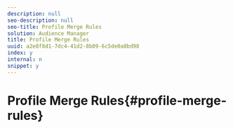```yaml
---
description: null
seo-description: null
seo-title: Profile Merge Rules
solution: Audience Manager
title: Profile Merge Rules
uuid: a2e8f8d1-7dc4-41d2-8b09-6c5de0a8bd98
index: y
internal: n
snippet: y
---
```


# Profile Merge Rules{#profile-merge-rules}

<!-- 

profile-link-intro.xml

 -->


